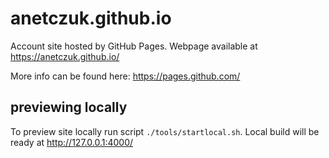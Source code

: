 # anetczuk.github.io

Account site hosted by GitHub Pages. Webpage available at https://anetczuk.github.io/

More info can be found here: https://pages.github.com/


## previewing locally

To preview site locally run script `./tools/startlocal.sh`. Local build will be ready at http://127.0.0.1:4000/
